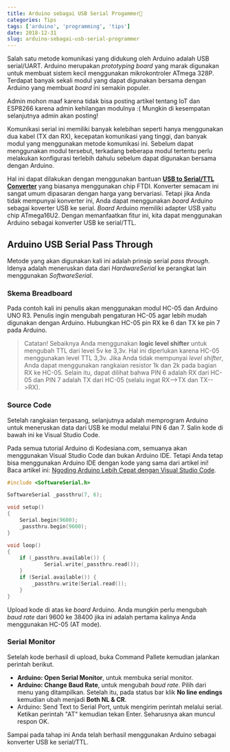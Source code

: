 ```yaml
---
title: Arduino sebagai USB Serial Progammer🔌
categories: Tips
tags: ['arduino', 'programming', 'tips']
date: 2018-12-31
slug: arduino-sebagai-usb-serial-programmer
---
```


Salah satu metode komunikasi yang didukung oleh Arduino adalah USB serial/UART. Arduino merupakan *prototyping board*
yang marak digunakan untuk membuat sistem kecil menggunakan mikrokontroler ATmega 328P. Terdapat banyak sekali modul
yang dapat digunakan bersama dengan Arduino yang membuat *board* ini semakin populer.

Admin mohon maaf karena tidak bisa posting artikel tentang IoT dan ESP8266 karena admin kehilangan modulnya :( Mungkin
di kesempatan selanjutnya admin akan posting!

Komunikasi serial ini memiliki banyak kelebihan seperti hanya menggunakan dua kabel (TX dan RX), kecepatan komunikasi
yang tinggi, dan banyak modul yang menggunakan metode komunikasi ini. Sebelum dapat menggunakan modul tersebut,
terkadang beberapa modul tertentu perlu melakukan konfigurasi terlebih dahulu sebelum dapat digunakan bersama dengan
Arduino.

Hal ini dapat dilakukan dengan menggunakan bantuan
**[USB to Serial/TTL Converter](https://www.sparkfun.com/products/11736)** yang biasanya menggunakan chip FTDI.
Konverter semacam ini sangat umum dipasaran dengan harga yang bervariasi. Tetapi jika Anda tidak mempunyai konverter
ini, Anda dapat menggunakan *board* Arduino sebagai koverter USB ke serial. *Board* Arduino memiliki adapter USB yaitu
chip ATmega16U2. Dengan memanfaatkan fitur ini, kita dapat menggunakan Arduino sebagai konverter USB ke serial/TTL.

## Arduino USB Serial Pass Through

Metode yang akan digunakan kali ini adalah prinsip serial *pass through*. Idenya adalah meneruskan data dari
*HardwareSerial* ke perangkat lain menggunakan *SoftwareSerial*.

### Skema Breadboard

Pada contoh kali ini penulis akan menggunakan modul HC-05 dan Arduino UNO R3. Penulis ingin mengubah pengaturan HC-05
agar lebih mudah digunakan dengan Arduino. Hubungkan HC-05 pin RX ke 6 dan TX ke pin 7 pada Arduino.

> Catatan! Sebaiknya Anda menggunakan **logic level shifter** untuk mengubah TTL dari level 5v ke 3,3v. Hal ini
> diperlukan karena HC-05 menggunakan level TTL 3,3v. Jika Anda tidak mempunyai *level shifter*, Anda dapat menggunakan
> rangkaian resistor 1k dan 2k pada bagian RX ke HC-05. Selain itu, dapat dilihat bahwa PIN 6 adalah RX dari HC-05 dan
> PIN 7 adalah TX dari HC-05 (selalu ingat RX-->TX dan TX-->RX).

### Source Code

Setelah rangkaian terpasang, selanjutnya adalah memprogram Arduino untuk meneruskan data dari USB ke modul melalui PIN 6
dan 7. Salin kode di bawah ini ke Visual Studio Code.

Pada semua tutorial Arduino di Kodesiana.com, semuanya akan menggunakan Visual Studio Code dan bukan Arduino IDE. Tetapi
Anda tetap bisa menggunakan Arduino IDE dengan kode yang sama dari artikel ini! Baca artikel ini:
[Ngoding Arduino Lebih Cepat dengan Visual Studio Code](https://kodesiana.com/post/ngoding-arduino-lebih-cepat-dengan-visual-studio-code/).

```cpp
#include <SoftwareSerial.h>

SoftwareSerial _passthru(7, 6);

void setup()
{
    Serial.begin(9600);
    _passthru.begin(9600);
}

void loop()
{
    if (_passthru.available()) {
            Serial.write(_passthru.read());
    }
    if (Serial.available()) {
        _passthru.write(Serial.read());
    }
}
```

Upload kode di atas ke *board* Arduino. Anda mungkin perlu mengubah *baud rate* dari 9600 ke 38400 jika ini adalah
pertama kalinya Anda menggunakan HC-05 (AT mode).

### Serial Monitor

Setelah kode berhasil di upload, buka Command Pallete kemudian jalankan perintah berikut.

- **Arduino: Open Serial Monitor**, untuk membuka serial monitor.
- **Arduino: Change Baud Rate**, untuk mengubah *baud rate*. Pilih dari menu yang ditampilkan. Setelah itu, pada status
  bar klik **No line endings** kemudian ubah menjadi **Both NL & CR**.
- Arduino: Send Text to Serial Port, untuk mengirim perintah melalui serial. Ketikan perintah "AT" kemudian tekan Enter.
  Seharusnya akan muncul respon OK.

Sampai pada tahap ini Anda telah berhasil menggunakan Arduino sebagai konverter USB ke serial/TTL.
